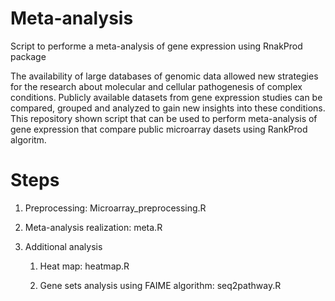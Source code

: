 # Meta-analysis
Script to performe a meta-analysis of gene expression using RnakProd package


The availability of large databases of genomic data allowed new strategies for the research about molecular and cellular pathogenesis of complex conditions. Publicly available datasets from gene expression studies can be compared, grouped and analyzed to gain new insights into these conditions. This repository shown script that can be used to perform meta-analysis of gene expression that compare public microarray dasets using RankProd algoritm. 


# Steps

1. Preprocessing: Microarray_preprocessing.R

1. Meta-analysis realization: meta.R
1. Additional analysis

      1. Heat map: heatmap.R

      1. Gene sets analysis using FAIME algorithm: seq2pathway.R
